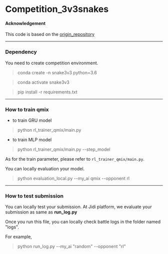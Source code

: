 # Competition_3v3snakes

#### Acknowledgement

This code is based on the [origin_repository](https://github.com/jidiai/Competition_3v3snakes)

---
### Dependency
You need to create competition environment.
>conda create -n snake3v3 python=3.6

>conda activate snake3v3

>pip install -r requirements.txt

---

### How to train qmix

- to train GRU model

>python rl_trainer_qmix/main.py

- to train MLP model

> python rl_trainer_qmix/main.py --step_model

As for the train parameter, please refer to `rl_trainer_qmix/main.py`.

You can locally evaluation your model.

>python evaluation_local.py --my_ai qmix --opponent rl


---
### How to test submission 
You can locally test your submission. At Jidi platform, we evaluate your submission as same as **run_log.py**

Once you run this file, you can locally check battle logs in the folder named "logs".

For example, 
>python run_log.py --my_ai "random" --opponent "rl"







